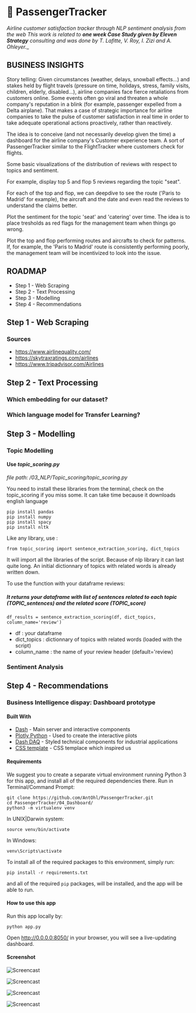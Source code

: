 
# 🚀 PassengerTracker
_Airline customer satisfaction tracker through NLP sentiment analysis from the web_
_This work is related to __one week Case Study given by Eleven Strategy__ consulting and was done by T. Lafitte, V. Roy, I. Zizi and A. Ohleyer.__

## BUSINESS INSIGHTS
  Story telling: Given circumstances (weather, delays, snowball effects...) and stakes held by flight travels (pressure on time, holidays, stress, family visits, children, elderly, disabled...), airline companies face fierce retaliations from customers online. Some events often go viral and threaten a whole company's reputation in a blink (for example, passenger expelled from a Delta airplane). That makes a case of strategic importance for airline companies to take the pulse of customer satisfaction in real time in order to take adequate operational actions proactively, rather than reactively.

  The idea is to conceive (and not necessarily develop given the time) a dashboard for the airline company's Customer experience team. A sort of PassengerTracker similar to the FlightTracker where customers check for flights.  

  Some basic visualizations of the distribution of reviews with respect to topics and sentiment.

  For example, display top 5 and flop 5 reviews regarding the topic "seat".

  For each of the top and flop, we can deepdive to see the route ('Paris to Madrid' for example), the aircraft and the date and even read the reviews to understand the claims better.

  Plot the sentiment for the topic 'seat' and 'catering' over time. The idea is to place tresholds as red flags for the management team when things go wrong.

  Plot the top and flop performing routes and aircrafts to check for patterns. If, for example, the 'Paris to Madrid' route is consistently performing poorly, the management team will be incentivized to look into the issue.

## ROADMAP
- Step 1 - Web Scraping
- Step 2 - Text Processing
- Step 3 - Modelling
- Step 4 - Recommendations

## Step 1 - Web Scraping
### Sources
- https://www.airlinequality.com/
- https://skytraxratings.com/airlines
- https://www.tripadvisor.com/Airlines

## Step 2 - Text Processing
### Which embedding for our dataset?
### Which language model for Transfer Learning?

## Step 3 - Modelling
### Topic Modelling

#### Use *topic_scoring.py*
*file path: /03_NLP/Topic_scoring/topic_scoring.py* 

You need to install these libraries from the terminal, check on the topic_scoring if you miss some.
It can take time because it downloads english language
```
pip install pandas
pip install numpy
pip install spacy
pip install nltk
```

Like any library, use :
````
from topic_scoring import sentence_extraction_scoring, dict_topics
````
It will import all the libraries of the script. Because of nlp library it can last quite long.
An initial dictionnary of topics with related words is already written down.

To use the function with your dataframe reviews:
##### It returns your dataframe with list of sentences related to each topic (TOPIC_sentences) and the related score (TOPIC_score)

`````
df_results = sentence_extraction_scoring(df, dict_topics, column_name='review')
`````
- df : your dataframe
- dict_topics : dictionnary of topics with related words (loaded with the script)
- column_name : the name of your review header (default='review)

### Sentiment Analysis

## Step 4 - Recommendations
### Business Intelligence dispay: Dashboard prototype

#### Built With
* [Dash](https://dash.plot.ly/) - Main server and interactive components 
* [Plotly Python](https://plot.ly/python/) - Used to create the interactive plots
* [Dash DAQ](https://dash.plot.ly/dash-daq) - Styled technical components for industrial applications
* [CSS template](https://github.com/plotly/dash-sample-apps/tree/master/apps/dash-medical-provider-charges/assets) - CSS templace which inspired us

#### Requirements
We suggest you to create a separate virtual environment running Python 3 for this app, and install all of the required dependencies there. Run in Terminal/Command Prompt:

```
git clone https://github.com/AntOhl/PassengerTracker.git
cd PassengerTracker/04_Dashboard/
python3 -m virtualenv venv
```
In UNIX|Darwin  system: 

```
source venv/bin/activate
```
In Windows: 

```
venv\Scripts\activate
```

To install all of the required packages to this environment, simply run:

```
pip install -r requirements.txt
```

and all of the required `pip` packages, will be installed, and the app will be able to run.


#### How to use this app

Run this app locally by:
```
python app.py
```
Open http://0.0.0.0:8050/ in your browser, you will see a live-updating dashboard.

#### Screenshot
![Screencast](04_Dashboard/Screenshots/screenshot_1.png)

![Screencast](04_Dashboard/Screenshots/screenshot_2.png)

![Screencast](04_Dashboard/Screenshots/screenshot_3.png)

![Screencast](04_Dashboard/Screenshots/screenshot_4.png)
